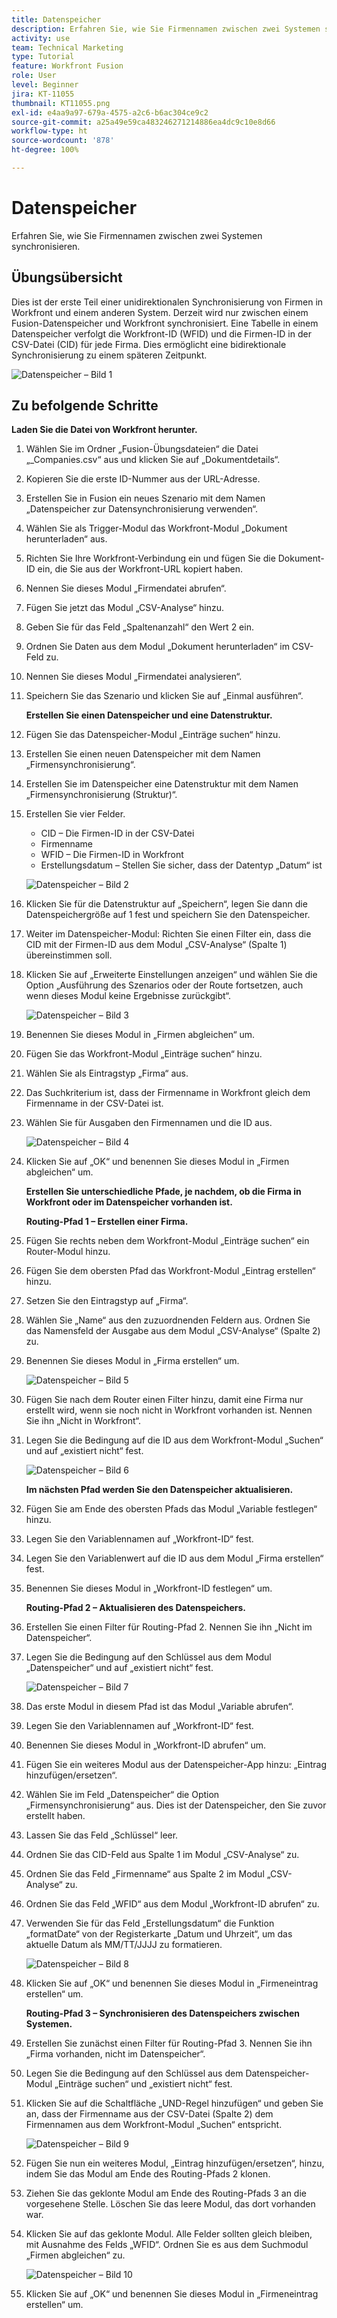 ```yaml
---
title: Datenspeicher
description: Erfahren Sie, wie Sie Firmennamen zwischen zwei Systemen synchronisieren. (Sollte zwischen 60 und 160 Zeichen lang sein, ist jedoch 59 Zeichen lang)
activity: use
team: Technical Marketing
type: Tutorial
feature: Workfront Fusion
role: User
level: Beginner
jira: KT-11055
thumbnail: KT11055.png
exl-id: e4aa9a97-679a-4575-a2c6-b6ac304ce9c2
source-git-commit: a25a49e59ca483246271214886ea4dc9c10e8d66
workflow-type: ht
source-wordcount: '878'
ht-degree: 100%

---
```


# Datenspeicher

Erfahren Sie, wie Sie Firmennamen zwischen zwei Systemen synchronisieren.

## Übungsübersicht

Dies ist der erste Teil einer unidirektionalen Synchronisierung von Firmen in Workfront und einem anderen System. Derzeit wird nur zwischen einem Fusion-Datenspeicher und Workfront synchronisiert. Eine Tabelle in einem Datenspeicher verfolgt die Workfront-ID (WFID) und die Firmen-ID in der CSV-Datei (CID) für jede Firma. Dies ermöglicht eine bidirektionale Synchronisierung zu einem späteren Zeitpunkt.

![Datenspeicher – Bild 1](../12-exercises/assets/data-stores-walkthrough-1.png)

## Zu befolgende Schritte

**Laden Sie die Datei von Workfront herunter.**

1. Wählen Sie im Ordner „Fusion-Übungsdateien“ die Datei „_Companies.csv“ aus und klicken Sie auf „Dokumentdetails“.
1. Kopieren Sie die erste ID-Nummer aus der URL-Adresse.
1. Erstellen Sie in Fusion ein neues Szenario mit dem Namen „Datenspeicher zur Datensynchronisierung verwenden“.
1. Wählen Sie als Trigger-Modul das Workfront-Modul „Dokument herunterladen“ aus.
1. Richten Sie Ihre Workfront-Verbindung ein und fügen Sie die Dokument-ID ein, die Sie aus der Workfront-URL kopiert haben.
1. Nennen Sie dieses Modul „Firmendatei abrufen“.
1. Fügen Sie jetzt das Modul „CSV-Analyse“ hinzu.
1. Geben Sie für das Feld „Spaltenanzahl“ den Wert 2 ein.
1. Ordnen Sie Daten aus dem Modul „Dokument herunterladen“ im CSV-Feld zu.
1. Nennen Sie dieses Modul „Firmendatei analysieren“.
1. Speichern Sie das Szenario und klicken Sie auf „Einmal ausführen“.

   **Erstellen Sie einen Datenspeicher und eine Datenstruktur.**

1. Fügen Sie das Datenspeicher-Modul „Einträge suchen“ hinzu.
1. Erstellen Sie einen neuen Datenspeicher mit dem Namen „Firmensynchronisierung“.
1. Erstellen Sie im Datenspeicher eine Datenstruktur mit dem Namen „Firmensynchronisierung (Struktur)“.
1. Erstellen Sie vier Felder.

   + CID – Die Firmen-ID in der CSV-Datei
   + Firmenname
   + WFID – Die Firmen-ID in Workfront
   + Erstellungsdatum – Stellen Sie sicher, dass der Datentyp „Datum“ ist

   ![Datenspeicher – Bild 2](../12-exercises/assets/data-stores-walkthrough-2.png)

1. Klicken Sie für die Datenstruktur auf „Speichern“, legen Sie dann die Datenspeichergröße auf 1 fest und speichern Sie den Datenspeicher.
1. Weiter im Datenspeicher-Modul: Richten Sie einen Filter ein, dass die CID mit der Firmen-ID aus dem Modul „CSV-Analyse“ (Spalte 1) übereinstimmen soll.
1. Klicken Sie auf „Erweiterte Einstellungen anzeigen“ und wählen Sie die Option „Ausführung des Szenarios oder der Route fortsetzen, auch wenn dieses Modul keine Ergebnisse zurückgibt“.

   ![Datenspeicher – Bild 3](../12-exercises/assets/data-stores-walkthrough-3.png)

1. Benennen Sie dieses Modul in „Firmen abgleichen“ um.
1. Fügen Sie das Workfront-Modul „Einträge suchen“ hinzu.
1. Wählen Sie als Eintragstyp „Firma“ aus.
1. Das Suchkriterium ist, dass der Firmenname in Workfront gleich dem Firmenname in der CSV-Datei ist.
1. Wählen Sie für Ausgaben den Firmennamen und die ID aus.

   ![Datenspeicher – Bild 4](../12-exercises/assets/data-stores-walkthrough-4.png)

1. Klicken Sie auf „OK“ und benennen Sie dieses Modul in „Firmen abgleichen“ um.

   **Erstellen Sie unterschiedliche Pfade, je nachdem, ob die Firma in Workfront oder im Datenspeicher vorhanden ist.**

   **Routing-Pfad 1 – Erstellen einer Firma.**

1. Fügen Sie rechts neben dem Workfront-Modul „Einträge suchen“ ein Router-Modul hinzu.
1. Fügen Sie dem obersten Pfad das Workfront-Modul „Eintrag erstellen“ hinzu.
1. Setzen Sie den Eintragstyp auf „Firma“.
1. Wählen Sie „Name“ aus den zuzuordnenden Feldern aus. Ordnen Sie das Namensfeld der Ausgabe aus dem Modul „CSV-Analyse“ (Spalte 2) zu.
1. Benennen Sie dieses Modul in „Firma erstellen“ um.

   ![Datenspeicher – Bild 5](../12-exercises/assets/data-stores-walkthrough-5.png)

1. Fügen Sie nach dem Router einen Filter hinzu, damit eine Firma nur erstellt wird, wenn sie noch nicht in Workfront vorhanden ist. Nennen Sie ihn „Nicht in Workfront“.
1. Legen Sie die Bedingung auf die ID aus dem Workfront-Modul „Suchen“ und auf „existiert nicht“ fest.

   ![Datenspeicher – Bild 6](../12-exercises/assets/data-stores-walkthrough-6.png)

   **Im nächsten Pfad werden Sie den Datenspeicher aktualisieren.**

1. Fügen Sie am Ende des obersten Pfads das Modul „Variable festlegen“ hinzu.
1. Legen Sie den Variablennamen auf „Workfront-ID“ fest.
1. Legen Sie den Variablenwert auf die ID aus dem Modul „Firma erstellen“ fest.
1. Benennen Sie dieses Modul in „Workfront-ID festlegen“ um.

   **Routing-Pfad 2 – Aktualisieren des Datenspeichers.**

1. Erstellen Sie einen Filter für Routing-Pfad 2. Nennen Sie ihn „Nicht im Datenspeicher“.

1. Legen Sie die Bedingung auf den Schlüssel aus dem Modul „Datenspeicher“ und auf „existiert nicht“ fest.

   ![Datenspeicher – Bild 7](../12-exercises/assets/data-stores-walkthrough-7.png)

1. Das erste Modul in diesem Pfad ist das Modul „Variable abrufen“.
1. Legen Sie den Variablennamen auf „Workfront-ID“ fest.
1. Benennen Sie dieses Modul in „Workfront-ID abrufen“ um.
1. Fügen Sie ein weiteres Modul aus der Datenspeicher-App hinzu: „Eintrag hinzufügen/ersetzen“.
1. Wählen Sie im Feld „Datenspeicher“ die Option „Firmensynchronisierung“ aus. Dies ist der Datenspeicher, den Sie zuvor erstellt haben.
1. Lassen Sie das Feld „Schlüssel“ leer.
1. Ordnen Sie das CID-Feld aus Spalte 1 im Modul „CSV-Analyse“ zu.
1. Ordnen Sie das Feld „Firmenname“ aus Spalte 2 im Modul „CSV-Analyse“ zu.
1. Ordnen Sie das Feld „WFID“ aus dem Modul „Workfront-ID abrufen“ zu.
1. Verwenden Sie für das Feld „Erstellungsdatum“ die Funktion „formatDate“ von der Registerkarte „Datum und Uhrzeit“, um das aktuelle Datum als MM/TT/JJJJ zu formatieren.

   ![Datenspeicher – Bild 8](../12-exercises/assets/data-stores-walkthrough-8.png)

1. Klicken Sie auf „OK“ und benennen Sie dieses Modul in „Firmeneintrag erstellen“ um.

   **Routing-Pfad 3 – Synchronisieren des Datenspeichers zwischen Systemen.**

1. Erstellen Sie zunächst einen Filter für Routing-Pfad 3. Nennen Sie ihn „Firma vorhanden, nicht im Datenspeicher“.
1. Legen Sie die Bedingung auf den Schlüssel aus dem Datenspeicher-Modul „Einträge suchen“ und „existiert nicht“ fest.
1. Klicken Sie auf die Schaltfläche „UND-Regel hinzufügen“ und geben Sie an, dass der Firmenname aus der CSV-Datei (Spalte 2) dem Firmennamen aus dem Workfront-Modul „Suchen“ entspricht.

   ![Datenspeicher – Bild 9](../12-exercises/assets/data-stores-walkthrough-9.png)

1. Fügen Sie nun ein weiteres Modul, „Eintrag hinzufügen/ersetzen“, hinzu, indem Sie das Modul am Ende des Routing-Pfads 2 klonen.
1. Ziehen Sie das geklonte Modul am Ende des Routing-Pfads 3 an die vorgesehene Stelle. Löschen Sie das leere Modul, das dort vorhanden war.
1. Klicken Sie auf das geklonte Modul. Alle Felder sollten gleich bleiben, mit Ausnahme des Felds „WFID“. Ordnen Sie es aus dem Suchmodul „Firmen abgleichen“ zu.

   ![Datenspeicher – Bild 10](../12-exercises/assets/data-stores-walkthrough-10.png)

1. Klicken Sie auf „OK“ und benennen Sie dieses Modul in „Firmeneintrag erstellen“ um.
